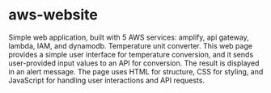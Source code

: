 # aws-website
Simple web application, built with 5 AWS services: amplify, api gateway, lambda, IAM, and dynamodb. Temperature unit converter.
This web page provides a simple user interface for temperature conversion, and it sends user-provided input values to an API for conversion. The result is displayed in an alert message. The page uses HTML for structure, CSS for styling, and JavaScript for handling user interactions and API requests.
